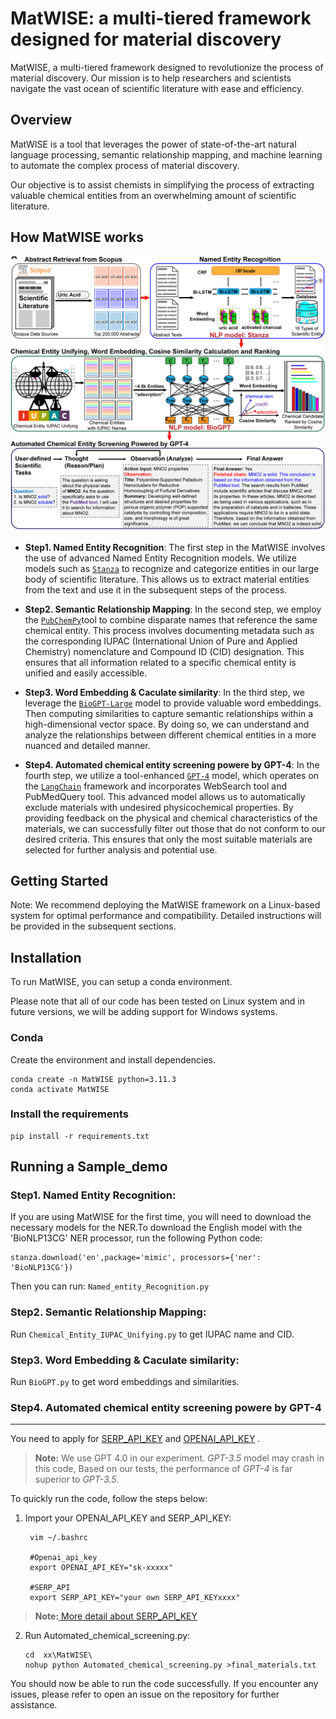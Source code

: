 # MatWISE: a multi-tiered framework designed for material discovery

MatWISE, a multi-tiered framework designed to revolutionize the process of material discovery. Our mission is to help researchers and scientists navigate the vast ocean of scientific literature with ease and efficiency.

## Overview

MatWISE is a tool that leverages the power of state-of-the-art natural language processing, semantic relationship mapping, and machine learning to automate the complex process of material discovery.

Our objective is to assist chemists in simplifying the process of extracting valuable chemical entities from an overwhelming amount of scientific literature.

## How MatWISE works

<div align=center><img src="./MatWISE.png"></div>


- **Step1. Named Entity Recognition**: The first step in the MatWISE involves the use of advanced Named Entity Recognition models. We utilize models such as [`Stanza`](https://stanfordnlp.github.io/stanza/biomed.html) to recognize and categorize entities in our large body of scientific literature. This allows us to extract material entities from the text and use it in the subsequent steps of the process.

- **Step2. Semantic Relationship Mapping**:
In the second step, we employ the [`PubChemPy`](https://pubchempy.readthedocs.io/en/latest/guide/introduction.html)tool to combine disparate names that reference the same chemical entity. This process involves documenting metadata such as the corresponding IUPAC (International Union of Pure and Applied Chemistry) nomenclature and Compound ID (CID) designation. This ensures that all information related to a specific chemical entity is unified and easily accessible.

- **Step3. Word Embedding & Caculate similarity**:
In the third step, we leverage the [`BioGPT-Large`](https://github.com/microsoft/BioGPT) model to provide valuable word embeddings. Then computing similarities to capture semantic relationships within a high-dimensional vector space. By doing so, we can understand and analyze the relationships between different chemical entities in a more nuanced and detailed manner.

- **Step4. Automated chemical entity screening powere by GPT-4**:
In the fourth step, we utilize a tool-enhanced [`GPT-4`](https://openai.com/gpt-4) model, which operates on the [`LangChain`](https://python.langchain.com/docs/get_started) framework and incorporates WebSearch tool and PubMedQuery tool. This advanced model allows us to automatically exclude materials with undesired physicochemical properties. By providing feedback on the physical and chemical characteristics of the materials, we can successfully filter out those that do not conform to our desired criteria. This ensures that only the most suitable materials are selected for further analysis and potential use.

## Getting Started

Note: We recommend deploying the MatWISE framework on a Linux-based system for optimal performance and compatibility. Detailed instructions will be provided in the subsequent sections.

## Installation
To run MatWISE, you can setup a conda environment.

Please note that all of our code has been tested on Linux system and in future versions, we will be adding support for Windows systems.

### Conda
Create the environment and install dependencies.
```
conda create -n MatWISE python=3.11.3
conda activate MatWISE
```
### Install the requirements
```
pip install -r requirements.txt
```
## Running a Sample_demo
### Step1. Named Entity Recognition:

If you are using MatWISE for the first time, you will need to download the necessary models for the NER.To download the English model with the 'BioNLP13CG' NER processor, run the following Python code:
```lang
stanza.download('en',package='mimic', processors={'ner': 'BioNLP13CG'})
```
Then you can run:
`Named_entity_Recognition.py`


### Step2. Semantic Relationship Mapping:
Run `Chemical_Entity_IUPAC_Unifying.py` to get IUPAC name and CID.

### Step3. Word Embedding & Caculate similarity:
Run `BioGPT.py` to get word embeddings and similarities.

### Step4. Automated chemical entity screening powere by GPT-4


---

You need to apply for [SERP_API_KEY](https://serpapi.com/) and [ OPENAI_API_KEY](https://openai.com/blog/gpt-4-api-general-availability)
. 
> **Note:**  We use GPT 4.0 in our experiment. *GPT-3.5* model may crash in this code, Based on our tests, the performance of *GPT-4* is far superior to *GPT-3.5*.

To quickly run the code, follow the steps below:

1. Import your OPENAI_API_KEY and SERP_API_KEY:

   ```
    vim ~/.bashrc

    #Openai_api_key
    export OPENAI_API_KEY="sk-xxxxx"

    #SERP_API
    export SERP_API_KEY="your own SERP_API_KEYxxxx"
   ```
> **Note:**[ More detail about SERP_API_KEY](https://serpapi.com/)

2. Run Automated_chemical_screening.py:

   ```
   cd  xx\MatWISE\
   nohup python Automated_chemical_screening.py >final_materials.txt
   ```

You should now be able to run the code successfully. 
If you encounter any issues, please refer to open an issue on the repository for further assistance.